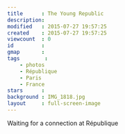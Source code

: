 ```yaml
---
title      : The Young Republic
description: 
modified   : 2015-07-27 19:57:25
created    : 2015-07-27 19:57:25
viewcount  : 0
id         : 
gmap       : 
tags        :
    - photos
    - République
    - Paris
    - France
stars      : 
background : IMG_1818.jpg
layout     : full-screen-image
---
```


Waiting for a connection at République
